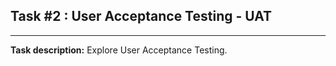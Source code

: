 ## Task #2 : User Acceptance Testing - UAT

<hr>

**Task description:** 
Explore User Acceptance Testing.

